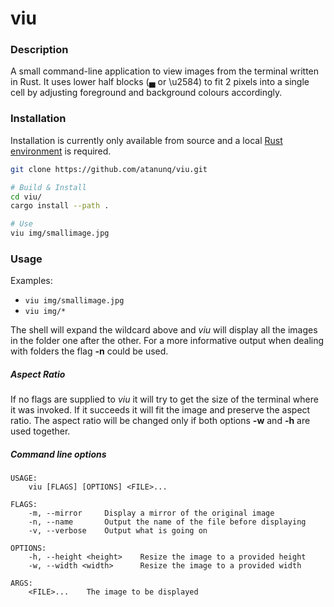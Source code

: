 # viu

### Description
A small command-line application to view images from the terminal written in Rust. 
It uses lower half blocks (▄ or \u2584) to fit 2 pixels into a single cell by adjusting foreground and background colours accordingly.

### Installation

Installation is currently only available from source and a local [Rust environment](https://www.rust-lang.org/tools/install) is required.

```bash
git clone https://github.com/atanunq/viu.git

# Build & Install
cd viu/
cargo install --path .

# Use
viu img/smallimage.jpg
```

### Usage

Examples:

- `viu img/smallimage.jpg` 
- `viu img/*`


The shell will expand the wildcard above and *viu* will display all the images in the folder one after the other. For a more informative output when dealing with folders the flag **-n** could be used.

##### Aspect Ratio
If no flags are supplied to *viu* it will try to get the size of the terminal where it was invoked. If it succeeds it will fit the image and preserve the aspect ratio. The aspect ratio will be changed only if both options **-w** and **-h** are used together.

##### Command line options
```
USAGE:
    viu [FLAGS] [OPTIONS] <FILE>...

FLAGS:
    -m, --mirror     Display a mirror of the original image
    -n, --name       Output the name of the file before displaying
    -v, --verbose    Output what is going on

OPTIONS:
    -h, --height <height>    Resize the image to a provided height
    -w, --width <width>      Resize the image to a provided width

ARGS:
    <FILE>...    The image to be displayed
```
